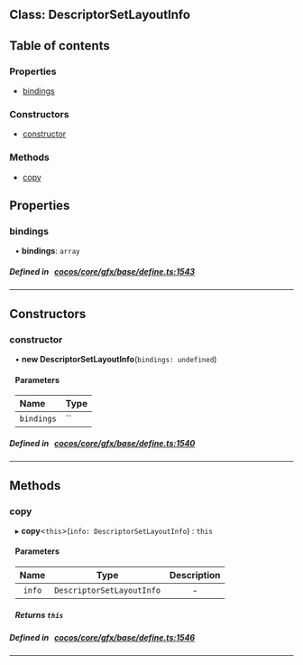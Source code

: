 
## Class: DescriptorSetLayoutInfo





<div class="table-of-content">
<h2>Table of contents</h2>


### Properties

- [ bindings](#bindings)

### Constructors

- [ constructor](#constructor)

### Methods

- [ copy](#copy)
</div>

## Properties


### bindings
<div style="margin-left: 10px;">




•  **bindings**:
`array` 
</div>

##### Defined in &nbsp;   [cocos/core/gfx/base/define.ts:1543](https://github.com/cocos-creator/engine/blob/c7bf6b8a9/cocos/core/gfx/base/define.ts#L1543)&nbsp;


___

<!---->
## Constructors


### constructor
<div style="margin-left: 10px;">

• **new DescriptorSetLayoutInfo**(`bindings: undefined`)

#### Parameters
| Name | Type |
| :------ | :------ |
| `bindings` | `` |





</div>

##### Defined in &nbsp;   [cocos/core/gfx/base/define.ts:1540](https://github.com/cocos-creator/engine/blob/c7bf6b8a9/cocos/core/gfx/base/define.ts#L1540)&nbsp;


---

<!---->
## Methods

### copy
<div style="margin-left: 10px;">

▸   **copy**<`this`\>(`info: DescriptorSetLayoutInfo`) : `this`




<!---->
<!--    #### Returns `this` -->
<!---->

#### Parameters

| Name | Type | Description |
| :------: | :------: | :------: |
| `info` | `DescriptorSetLayoutInfo` | - |



##### Returns `this`




</div>

##### Defined in &nbsp;   [cocos/core/gfx/base/define.ts:1546](https://github.com/cocos-creator/engine/blob/c7bf6b8a9/cocos/core/gfx/base/define.ts#L1546)&nbsp;
___
<!---->



